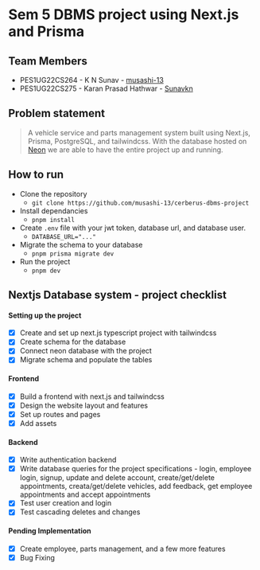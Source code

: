 # Sem 5 DBMS project using Next.js and Prisma

## Team Members
* PES1UG22CS264 - K N Sunav - [musashi-13](https://github.com/muasashi-13)
* PES1UG22CS275 - Karan Prasad Hathwar - [Sunavkn](https://github.com/Sunavkn)


## Problem statement

> A vehicle service and parts management system built using Next.js, Prisma, PostgreSQL, and tailwindcss. With the database hosted on [Neon](neon.tech) we are able to have the entire project up and running. 

## How to run

* Clone the repository
    * `git clone https://github.com/musashi-13/cerberus-dbms-project`
* Install dependancies
    * `pnpm install`
* Create `.env` file with your jwt token, database url, and database user.
    * `DATABASE_URL="..."`
* Migrate the schema to your database
    * `pnpm prisma migrate dev`
* Run the project
    * `pnpm dev`

## Nextjs Database system - project checklist

#### Setting up the project

- [x] Create and set up next.js typescript project with tailwindcss
- [x] Create schema for the database
- [x] Connect neon database with the project
- [x] Migrate schema and populate the tables

#### Frontend

- [x] Build a frontend with next.js and tailwindcss
- [x] Design the website layout and features
- [x] Set up routes and pages
- [x] Add assets

#### Backend

- [x] Write authentication backend
- [x] Write database queries for the project specifications - login, employee login, signup, update and delete account, create/get/delete appointments, creata/get/delete vehicles, add feedback, get employee appointments and accept appointments
- [x] Test user creation and login
- [x] Test cascading deletes and changes

#### Pending Implementation

- [x] Create employee, parts management, and a few more features
- [x] Bug Fixing
